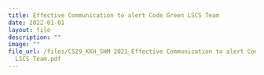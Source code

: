 ```yaml
---
title: Effective Communication to alert Code Green LSCS Team
date: 2022-01-01
layout: file
description: ""
image: ""
file_url: /files/C529_KKH_SHM 2021_Effective Communication to alert Code Green
  LSCS Team.pdf
---
```

